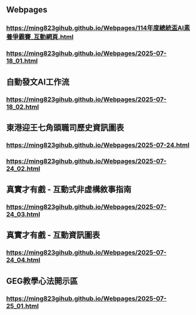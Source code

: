 ## Webpages
### https://ming823gihub.github.io/Webpages/114年度總統盃AI素養爭霸賽_互動網頁.html
### https://ming823gihub.github.io/Webpages/2025-07-18_01.html
## 自動發文AI工作流
### https://ming823gihub.github.io/Webpages/2025-07-18_02.html
## 東港迎王七角頭職司歷史資訊圖表
### https://ming823gihub.github.io/Webpages/2025-07-24.html
### https://ming823gihub.github.io/Webpages/2025-07-24_02.html
## 真實才有戲 - 互動式非虛構敘事指南
### https://ming823gihub.github.io/Webpages/2025-07-24_03.html
## 真實才有戲 - 互動資訊圖表
### https://ming823gihub.github.io/Webpages/2025-07-24_04.html
## GEG教學心法開示區
### https://ming823gihub.github.io/Webpages/2025-07-25_01.html
